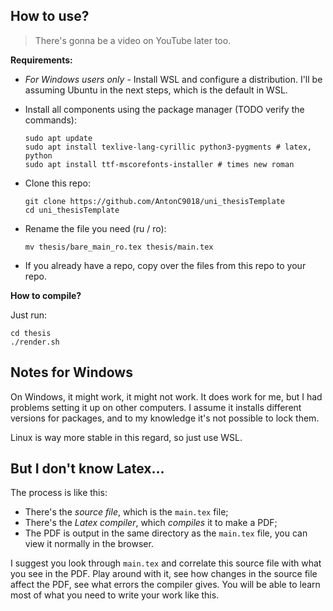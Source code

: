 ## How to use?

> There's gonna be a video on YouTube later too.

**Requirements:**

- *For Windows users only* - Install WSL and configure a distribution. 
  I'll be assuming Ubuntu in the next steps, which is the default in WSL.

- Install all components using the package manager (TODO verify the commands):
    ```
    sudo apt update
    sudo apt install texlive-lang-cyrillic python3-pygments # latex, python
    sudo apt install ttf-mscorefonts-installer # times new roman
    ```

- Clone this repo:
    ```
    git clone https://github.com/AntonC9018/uni_thesisTemplate
    cd uni_thesisTemplate
    ```

- Rename the file you need (ru / ro):
    ```
    mv thesis/bare_main_ro.tex thesis/main.tex
    ```

- If you already have a repo, copy over the files from this repo to your repo.

**How to compile?**

Just run:
```
cd thesis
./render.sh
```

## Notes for Windows

On Windows, it might work, it might not work.
It does work for me, but I had problems setting it up on other computers.
I assume it installs different versions for packages,
and to my knowledge it's not possible to lock them.

Linux is way more stable in this regard, so just use WSL.


## But I don't know Latex...

The process is like this:
- There's the *source file*, which is the `main.tex` file;
- There's the *Latex compiler*, which *compiles* it to make a PDF;
- The PDF is output in the same directory as the `main.tex` file, you can view it normally in the browser.

I suggest you look through `main.tex` and correlate 
this source file with what you see in the PDF.
Play around with it, see how changes in the source file affect the PDF, 
see what errors the compiler gives.
You will be able to learn most of what you need to write your work like this.

